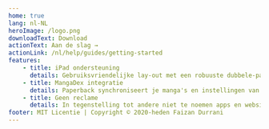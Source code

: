 ```yaml
---
home: true
lang: nl-NL
heroImage: /logo.png
downloadText: Download
actionText: Aan de slag →
actionLink: /nl/help/guides/getting-started
features:
    - title: iPad ondersteuning
      details: Gebruiksvriendelijke lay-out met een robuuste dubbele-pagina hoofdstuk lezer voor de iPad. (iPadOS 13.4+)
    - title: MangaDex integratie
      details: Paperback synchroniseert je manga's en instellingen van en naar MangaDex.
    - title: Geen reclame
      details: In tegenstelling tot andere niet te noemen apps en websites heeft Paperback geen reclame.
footer: MIT Licentie | Copyright © 2020-heden Faizan Durrani
---
```

